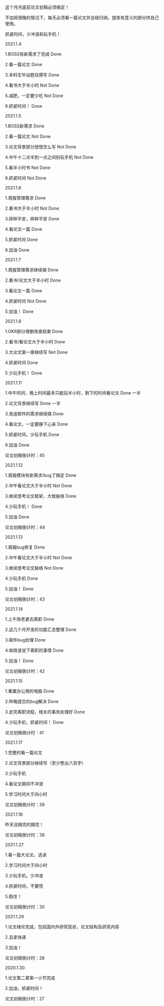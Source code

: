 这个月月底前论文初稿必须搞定！

不加班很晚的情况下，每天必须看一篇论文并总结归纳，提炼有意义的部分供自己使用。

抓紧时间，少冲浪和玩手机！

2021.1.4

1.BOSS有新需求了完成	Done

2.看一篇论文	Done

3.本科生毕设题目撰写	Done

4.看书大于半小时	Not Done

5.减肥，一定要少吃	Not Done

6.抓紧时间！	Done

2021.1.5

1.BOSS新需求	Done

2.看一篇论文	Not Done

3.论文背景部分想想怎么写	Not Done

4.中午十二点半到一点之间别玩手机	Not Done

5.看半小时书	Not Done

6.抓紧时间	Not Done

2021.1.6

1.周报管理需求	Done

2.看书大于半小时	Not Done

3.碎碎平安，碎碎平安	Done

4.看论文一篇	Done

5.抓紧时间	Done

6.加油	Done

2021.1.7

1.周报管理需求继续搞	Done

2.看书/论文大于半小时	Done

3.看论文一篇	Done

4.抓紧时间	Not Done

5.加油！	Done

2021.1.8

1.OKR部分增删改查结束	Done

2.看书/看论文大于半小时	Done

3.大论文第一章继续写	Not Done

4.抓紧时间	Done

5.少玩手机！	Done

2021.1.11

1.中午时间、晚上时间最多只能玩半小时，剩下的时间看论文	Done 一半

2.论文背景继续写	Done 一半

3.发送邮件的需求继续搞	Done

4.看论文，一定要静下心来	Done

5.抓紧时间，少玩手机	Done

6.加油	Done

论文初稿倒计时：45

2021.1.12

1.周报模块有新需求/bug了搞定	Done

2.中午看论文大于半小时	Not Done

3.继续思考论文框架，大致脉络	Done

4.少玩手机！	Done

5.加油	Done

论文初稿倒计时：44

2021.1.13

1.周报bug修复	Done

2.中午看论文大于半小时	Not Done

3.继续思考论文脉络	Not Done

4.少玩手机	Done

5.加油！	Done

论文初稿倒计时：43

2021.1.14

1.上午陪老婆去离职	Done

2.这几个月开发的功能汇总整理	Done

3.邮件bug处理	Done

4.和晓波说下离职的事情	Done

5.加油！	Done

论文初稿倒计时：42

2021.1.15

1.重置办公用的电脑	Done

2.昨晚提交的bug解决	Done

3.走完离职流程，相关的事务处理好	Done

4.少玩手机，抓紧时间！	Done

论文初稿倒计时：41

2021.1.17

1.完整的看一篇论文

2.论文背景部分继续写（至少憋出八百字）

3.少玩手机

4.看论文期间不冲浪

5.学习时间大于四小时

论文初稿倒计时：39

2021.1.18

昨天没搞完的搞完！

论文初稿倒计时：38

2021.1.27

1.看一篇大论文，选读

2.学习时间大于四小时

3.少玩手机，少冲浪

4.抓紧时间，不要慌

5.稳住！

论文初稿倒计时：30

2021.1.29

1.论文绪论完成，包括国内外研究现状，论文结构及研究内容

2.去拿快递

3.加油！

论文初稿倒计时：28

2020.1.30

1.论文第二章第一小节完成

2.加油，抓紧时间！

论文初稿倒计时：27